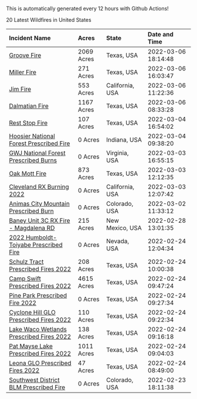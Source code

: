 This is automatically generated every 12 hours with Github Actions!

20 Latest Wildfires in United States

 | Incident Name | Acres | State | Date and Time |
|:---|:---|:---|:---|
| [Groove Fire](https://inciweb.nwcg.gov/incident/7991/) | 2069 Acres | Texas, USA | 2022-03-06 18:14:48 |
| [Miller Fire](https://inciweb.nwcg.gov/incident/7990/) | 271 Acres | Texas, USA | 2022-03-06 16:03:47 |
| [Jim Fire](https://inciweb.nwcg.gov/incident/7987/) | 553 Acres | California, USA | 2022-03-06 11:22:36 |
| [Dalmatian Fire](https://inciweb.nwcg.gov/incident/7988/) | 1167 Acres | Texas, USA | 2022-03-06 08:33:28 |
| [Rest Stop Fire](https://inciweb.nwcg.gov/incident/7989/) | 107 Acres | Texas, USA | 2022-03-04 16:54:02 |
| [Hoosier National Forest Prescribed Fire ](https://inciweb.nwcg.gov/incident/7887/) | 0 Acres | Indiana, USA | 2022-03-04 09:38:20 |
| [GWJ National Forest Prescribed Burns](https://inciweb.nwcg.gov/incident/7945/) | 0 Acres | Virginia, USA | 2022-03-03 16:55:15 |
| [Oak Mott Fire](https://inciweb.nwcg.gov/incident/7986/) | 873 Acres | Texas, USA | 2022-03-03 12:12:35 |
| [Cleveland RX Burning 2022](https://inciweb.nwcg.gov/incident/7317/) | 0 Acres | California, USA | 2022-03-03 12:07:42 |
| [Animas City Mountain Prescribed Burn](https://inciweb.nwcg.gov/incident/7688/) | 0 Acres | Colorado, USA | 2022-03-02 11:33:12 |
| [Baney Unit 3C RX Fire - Magdalena RD](https://inciweb.nwcg.gov/incident/7883/) | 215 Acres | New Mexico, USA | 2022-02-28 13:01:35 |
| [2022 Humboldt-Toiyabe Prescribed Fire](https://inciweb.nwcg.gov/incident/7310/) | 0 Acres | Nevada, USA | 2022-02-24 12:04:34 |
| [Schulz Tract Prescribed Fires 2022](https://inciweb.nwcg.gov/incident/7985/) | 208 Acres | Texas, USA | 2022-02-24 10:00:38 |
| [Camp Swift Prescribed Fires 2022](https://inciweb.nwcg.gov/incident/7984/) | 4615 Acres | Texas, USA | 2022-02-24 09:47:24 |
| [Pine Park Prescribed Fire 2022](https://inciweb.nwcg.gov/incident/7983/) | 0 Acres | Texas, USA | 2022-02-24 09:27:34 |
| [Cyclone Hill GLO Prescribed Fires 2022](https://inciweb.nwcg.gov/incident/7981/) | 110 Acres | Texas, USA | 2022-02-24 09:22:34 |
| [Lake Waco Wetlands Prescribed Fires 2022](https://inciweb.nwcg.gov/incident/7982/) | 138 Acres | Texas, USA | 2022-02-24 09:16:18 |
| [Pat Mayse Lake Prescribed Fires 2022](https://inciweb.nwcg.gov/incident/7947/) | 1011 Acres | Texas, USA | 2022-02-24 09:04:03 |
| [Leona GLO Prescribed Fires 2022](https://inciweb.nwcg.gov/incident/7936/) | 47 Acres | Texas, USA | 2022-02-24 08:49:00 |
| [Southwest District BLM Prescribed Fire ](https://inciweb.nwcg.gov/incident/7852/) | 0 Acres | Colorado, USA | 2022-02-23 18:11:38 |
